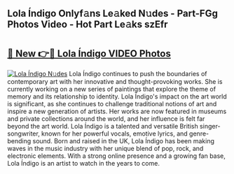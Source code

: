 ## Lola Índigo Onlyf𝚊ns Le𝚊ked N𝚞des - Part-FGg Photos Video - Hot Part Le𝚊ks szEfr

# <h2><a href="http://ab87117.deff.icu/?id=Lola+%c3%8dndigo">🔗 New 👉🔴 Lola Índigo VIDEO Photos</a></h2>

[![Lola Índigo N𝚞des](https://i.imgur.com/rIISA9y.gif)](http://ab87117.deff.icu/?id=Lola+%c3%8dndigo)
Lola Índigo continues to push the boundaries of contemporary art with her innovative and thought-provoking works. She is currently working on a new series of paintings that explore the theme of memory and its relationship to identity. Lola Índigo's impact on the art world is significant, as she continues to challenge traditional notions of art and inspire a new generation of artists. Her works are now featured in museums and private collections around the world, and her influence is felt far beyond the art world. Lola Índigo is a talented and versatile British singer-songwriter, known for her powerful vocals, emotive lyrics, and genre-bending sound. Born and raised in the UK, Lola Índigo has been making waves in the music industry with her unique blend of pop, rock, and electronic elements. With a strong online presence and a growing fan base, Lola Índigo is an artist to watch in the years to come.
